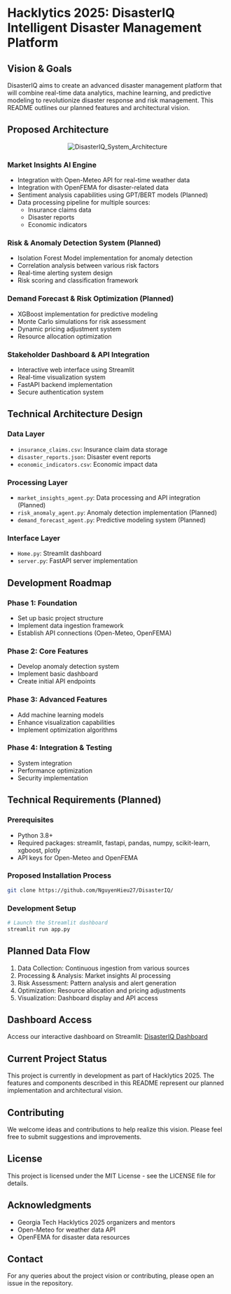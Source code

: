 # Hacklytics 2025: DisasterIQ Intelligent Disaster Management Platform

## Vision & Goals
DisasterIQ aims to create an advanced disaster management platform that will combine real-time data analytics, machine learning, and predictive modeling to revolutionize disaster response and risk management. This README outlines our planned features and architectural vision.

## Proposed Architecture

<div style="text-align: center;">
  <img src="DisasterIQ_System_Architecture.jpg" alt="DisasterIQ_System_Architecture">
</div>


### Market Insights AI Engine 
- Integration with Open-Meteo API for real-time weather data
- Integration with OpenFEMA for disaster-related data
- Sentiment analysis capabilities using GPT/BERT models (Planned)
- Data processing pipeline for multiple sources:
  - Insurance claims data
  - Disaster reports
  - Economic indicators

### Risk & Anomaly Detection System (Planned)
- Isolation Forest Model implementation for anomaly detection
- Correlation analysis between various risk factors
- Real-time alerting system design
- Risk scoring and classification framework

### Demand Forecast & Risk Optimization (Planned)
- XGBoost implementation for predictive modeling
- Monte Carlo simulations for risk assessment
- Dynamic pricing adjustment system
- Resource allocation optimization

### Stakeholder Dashboard & API Integration 
- Interactive web interface using Streamlit
- Real-time visualization system
- FastAPI backend implementation
- Secure authentication system

## Technical Architecture Design

### Data Layer
- `insurance_claims.csv`: Insurance claim data storage
- `disaster_reports.json`: Disaster event reports
- `economic_indicators.csv`: Economic impact data

### Processing Layer
- `market_insights_agent.py`: Data processing and API integration  (Planned)
- `risk_anomaly_agent.py`: Anomaly detection implementation (Planned)
- `demand_forecast_agent.py`: Predictive modeling system (Planned)

### Interface Layer
- `Home.py`: Streamlit dashboard
- `server.py`: FastAPI server implementation

## Development Roadmap

### Phase 1: Foundation
- Set up basic project structure
- Implement data ingestion framework
- Establish API connections (Open-Meteo, OpenFEMA)

### Phase 2: Core Features
- Develop anomaly detection system
- Implement basic dashboard
- Create initial API endpoints

### Phase 3: Advanced Features
- Add machine learning models
- Enhance visualization capabilities
- Implement optimization algorithms

### Phase 4: Integration & Testing
- System integration
- Performance optimization
- Security implementation

## Technical Requirements (Planned)

### Prerequisites
- Python 3.8+
- Required packages: streamlit, fastapi, pandas, numpy, scikit-learn, xgboost, plotly
- API keys for Open-Meteo and OpenFEMA

### Proposed Installation Process
```bash
git clone https://github.com/NguyenHieu27/DisasterIQ/
```

### Development Setup
```bash
# Launch the Streamlit dashboard
streamlit run app.py
```

## Planned Data Flow
1. Data Collection: Continuous ingestion from various sources
2. Processing & Analysis: Market insights AI processing
3. Risk Assessment: Pattern analysis and alert generation
4. Optimization: Resource allocation and pricing adjustments
5. Visualization: Dashboard display and API access

## Dashboard Access

Access our interactive dashboard on Streamlit: [DisasterIQ Dashboard](https://disasteriq.streamlit.app/)

## Current Project Status
This project is currently in development as part of Hacklytics 2025. The features and components described in this README represent our planned implementation and architectural vision.

## Contributing
We welcome ideas and contributions to help realize this vision. Please feel free to submit suggestions and improvements.

## License
This project is licensed under the MIT License - see the LICENSE file for details.

## Acknowledgments
- Georgia Tech Hacklytics 2025 organizers and mentors
- Open-Meteo for weather data API
- OpenFEMA for disaster data resources

## Contact
For any queries about the project vision or contributing, please open an issue in the repository.
